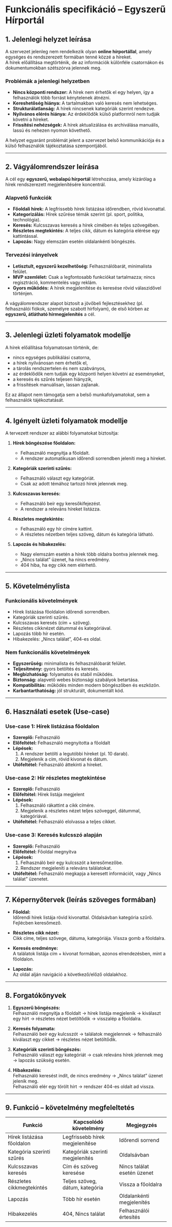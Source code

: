 # Funkcionális specifikáció – Egyszerű Hírportál

## 1. Jelenlegi helyzet leírása

A szervezet jelenleg nem rendelkezik olyan **online hírportállal**, amely egységes és rendszerezett formában tenné közzé a híreket.  
A hírek előállítása megtörténik, de az információk különféle csatornákon és dokumentumokban szétszórva jelennek meg.  

### Problémák a jelenlegi helyzetben
- **Nincs központi rendszer:** A hírek nem érhetők el egy helyen, így a felhasználók több forrást kénytelenek átnézni.  
- **Kereshetőség hiánya:** A tartalmakban való keresés nem lehetséges.  
- **Strukturálatlanság:** A hírek nincsenek kategóriák szerint rendezve.  
- **Nyilvános elérés hiánya:** Az érdeklődők külső platformról nem tudják követni a híreket.  
- **Frissítési nehézségek:** A hírek aktualizálása és archiválása manuális, lassú és nehezen nyomon követhető.  

A helyzet egyaránt problémát jelent a szervezet belső kommunikációja és a külső felhasználók tájékoztatása szempontjából.

---

## 2. Vágyálomrendszer leírása

A cél egy **egyszerű, webalapú hírportál** létrehozása, amely kizárólag a hírek rendszerezett megjelenítésére koncentrál.  

### Alapvető funkciók
- **Főoldali hírek:** A legfrissebb hírek listázása időrendben, rövid kivonattal.  
- **Kategorizálás:** Hírek szűrése témák szerint (pl. sport, politika, technológia).  
- **Keresés:** Kulcsszavas keresés a hírek címében és teljes szövegében.  
- **Részletes megtekintés:** A teljes cikk, dátum és kategória elérése egy kattintással.  
- **Lapozás:** Nagy elemszám esetén oldalankénti böngészés.  

### Tervezési irányelvek
- **Letisztult, egyszerű kezelhetőség:** Felhasználóbarát, minimalista felület.  
- **MVP szemlélet:** Csak a legfontosabb funkciókat tartalmazza; nincs regisztráció, kommentelés vagy reklám.  
- **Gyors működés:** A hírek megjelenítése és keresése rövid válaszidővel történjen.  

A vágyálomrendszer alapot biztosít a jövőbeli fejlesztésekhez (pl. felhasználói fiókok, személyre szabott hírfolyam), de első körben az **egyszerű, átlátható hírmegjelenítés** a cél.

---


## 3. Jelenlegi üzleti folyamatok modellje

A hírek előállítása folyamatosan történik, de:  

- nincs egységes publikálási csatorna,  
- a hírek nyilvánosan nem érhetők el,  
- a tárolás rendszertelen és nem szabványos,  
- az érdeklődők nem tudják egy központi helyen követni az eseményeket,  
- a keresés és szűrés teljesen hiányzik,  
- a frissítések manuálisan, lassan zajlanak.  

Ez az állapot nem támogatja sem a belső munkafolyamatokat, sem a felhasználók tájékoztatását.

---

## 4. Igényelt üzleti folyamatok modellje

A tervezett rendszer az alábbi folyamatokat biztosítja:

1. **Hírek böngészése főoldalon:**  
   - Felhasználó megnyitja a főoldalt.  
   - A rendszer automatikusan időrendi sorrendben jeleníti meg a híreket.  

2. **Kategóriák szerinti szűrés:**  
   - Felhasználó választ egy kategóriát.  
   - Csak az adott témához tartozó hírek jelennek meg.  

3. **Kulcsszavas keresés:**  
   - Felhasználó beír egy keresőkifejezést.  
   - A rendszer a releváns híreket listázza.  

4. **Részletes megtekintés:**  
   - Felhasználó egy hír címére kattint.  
   - A részletes nézetben teljes szöveg, dátum és kategória látható.  

5. **Lapozás és hibakezelés:**  
   - Nagy elemszám esetén a hírek több oldalra bontva jelennek meg.  
   - „Nincs találat” üzenet, ha nincs eredmény.  
   - 404 hiba, ha egy cikk nem elérhető.  

---

## 5. Követelménylista

### Funkcionális követelmények
- Hírek listázása főoldalon időrendi sorrendben.  
- Kategóriák szerinti szűrés.  
- Kulcsszavas keresés (cím + szöveg).  
- Részletes cikknézet dátummal és kategóriával.  
- Lapozás több hír esetén.  
- Hibakezelés: „Nincs találat”, 404-es oldal.  

### Nem funkcionális követelmények
- **Egyszerűség:** minimalista és felhasználóbarát felület.  
- **Teljesítmény:** gyors betöltés és keresés.  
- **Megbízhatóság:** folyamatos és stabil működés.  
- **Biztonság:** alapvető webes biztonsági szabályok betartása.  
- **Kompatibilitás:** működés minden modern böngészőben és eszközön.  
- **Karbantarthatóság:** jól strukturált, dokumentált kód.  

---

## 6. Használati esetek (Use-case)

### Use-case 1: Hírek listázása főoldalon
- **Szereplő:** Felhasználó  
- **Előfeltétel:** Felhasználó megnyitotta a főoldalt  
- **Lépések:**  
  1. A rendszer betölti a legutóbbi híreket (pl. 10 darab).  
  2. Megjelenik a cím, rövid kivonat és dátum.  
- **Utófeltétel:** Felhasználó áttekinti a híreket.  

### Use-case 2: Hír részletes megtekintése
- **Szereplő:** Felhasználó  
- **Előfeltétel:** Hírek listája megjelent  
- **Lépések:**  
  1. Felhasználó rákattint a cikk címére.  
  2. Megjelenik a részletes nézet teljes szöveggel, dátummal, kategóriával.  
- **Utófeltétel:** Felhasználó elolvassa a teljes cikket.  

### Use-case 3: Keresés kulcsszó alapján
- **Szereplő:** Felhasználó  
- **Előfeltétel:** Főoldal megnyitva  
- **Lépések:**  
  1. Felhasználó beír egy kulcsszót a keresőmezőbe.  
  2. Rendszer megjeleníti a releváns találatokat.  
- **Utófeltétel:** Felhasználó megkapja a keresett információt, vagy „Nincs találat” üzenetet.  

---

## 7. Képernyőtervek (leírás szöveges formában)

- **Főoldal:**  
  Időrendi hírek listája rövid kivonattal. Oldalsávban kategória szűrő. Fejlécben keresőmező.  

- **Részletes cikk nézet:**  
  Cikk címe, teljes szövege, dátuma, kategóriája. Vissza gomb a főoldalra.  

- **Keresés eredménye:**  
  A találatok listája cím + kivonat formában, azonos elrendezésben, mint a főoldalon.  

- **Lapozás:**  
  Az oldal alján navigáció a következő/előző oldalakhoz.  

---

## 8. Forgatókönyvek

1. **Egyszerű böngészés:**  
   Felhasználó megnyitja a főoldalt → hírek listája megjelenik → kiválaszt egy hírt → részletes nézet betöltődik → visszalép a főoldalra.  

2. **Keresés folyamata:**  
   Felhasználó beír egy kulcsszót → találatok megjelennek → felhasználó kiválaszt egy cikket → részletes nézet betöltődik.  

3. **Kategóriák szerinti böngészés:**  
   Felhasználó választ egy kategóriát → csak releváns hírek jelennek meg → lapozás szükség esetén.  

4. **Hibakezelés:**  
   Felhasználó keresést indít, de nincs eredmény → „Nincs találat” üzenet jelenik meg.  
   Felhasználó elér egy törölt hírt → rendszer 404-es oldalt ad vissza.  

---

## 9. Funkció – követelmény megfeleltetés

| Funkció                   | Kapcsolódó követelmény             | Megjegyzés                  |
|----------------------------|-----------------------------------|-----------------------------|
| Hírek listázása főoldalon  | Legfrissebb hírek megjelenítése   | Időrendi sorrend            |
| Kategória szerinti szűrés  | Kategóriák szerinti megjelenítés  | Oldalsávban                 |
| Kulcsszavas keresés        | Cím és szöveg keresése            | Nincs találat esetén üzenet |
| Részletes cikkmegtekintés  | Teljes szöveg, dátum, kategória   | Vissza a főoldalra          |
| Lapozás                    | Több hír esetén                   | Oldalankénti megjelenítés   |
| Hibakezelés                | 404, Nincs találat                | Felhasználói értesítés      |